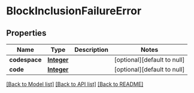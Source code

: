 # BlockInclusionFailureError

## Properties

| Name          | Type                      | Description | Notes                       |
| ------------- | ------------------------- | ----------- | --------------------------- |
| **codespace** | [**Integer**](integer.md) |             | [optional][default to null] |
| **code**      | [**Integer**](integer.md) |             | [optional][default to null] |

[[Back to Model list]](../README.md#documentation-for-models) [[Back to API list]](../README.md#documentation-for-api-endpoints) [[Back to README]](../README.md)
